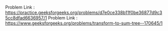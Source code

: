 Problem Link : https://practice.geeksforgeeks.org/problems/d7e0ce338b11f0be36877d9c35cc8dfad6636957/1
Problem Link : https://www.geeksforgeeks.org/problems/transform-to-sum-tree--170645/1